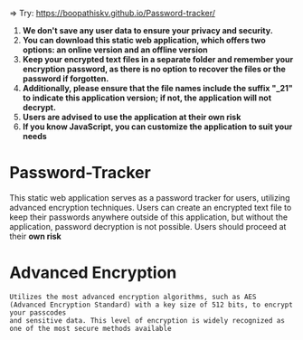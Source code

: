 => Try: https://boopathiskv.github.io/Password-tracker/
1. **We don't save any user data to ensure your privacy and security.**
2. **You can download this static web application, which offers two options: an online version and an offline version**
3. **Keep your encrypted text files in a separate folder and remember your encryption password, as there is no option to recover the files or the password if forgotten.**
4. **Additionally, please ensure that the file names include the suffix "_21" to indicate this application version; if not, the application will not decrypt.**
5. **Users are advised to use the application at their own risk**
6. **If you know JavaScript, you can customize the application to suit your needs**


# Password-Tracker
This static web application serves as a password tracker for users, utilizing advanced encryption techniques. Users can create an encrypted text file to keep their passwords anywhere outside of this application, but without the application, password decryption is not possible. Users should proceed at their **own risk**

# Advanced Encryption
	Utilizes the most advanced encryption algorithms, such as AES (Advanced Encryption Standard) with a key size of 512 bits, to encrypt your passcodes
	and sensitive data. This level of encryption is widely recognized as one of the most secure methods available


